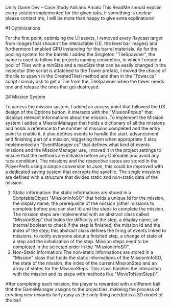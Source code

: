 Unity Game Dev – Case Study Adriano Amato
This ReadMe should explain every solution implemented for the given taks, if something is 
unclear please contact me, I will be more than happy to give extra explinations!

#1 Optimizations

For the first point, optimizing the UI assets, I removed every Raycast target from Images that shoudn't be interactable (I.E. the level bar images) and furthermore 
I enabled GPU instancing for the barrel materials.
As for the pooling system for the barrels I added the Singleton "TileSpawner", the name is used to follow the projects naming convention, in which I create a pool of Tiles
with a minSize and a maxSize that can be easily changed in the inspector (the script is attatched to the Tower prefab), I moved the choice of the tile to spawn in the 
CreatedTile() method and then in the "Tower.cs" script I simply ask to get a Tile from the TileSpawner when the tower needs one and release the ones that get destroyed.

2# Mission System

To access the mission system, I added an access point that followed the UX design of the Options button, it interacts with the "MissionPopup" that displays relevant
informations about the mission. To implement the Mission system I added a MissionManager that holds a dictionary of all the missions and holds a reference to the
number of missions completed and the entry point to enable it, it also defines events to handle the start, advancement and finishing part of a mission, triggering them
when appropriate (I also implemented an "EventManager.cs" that defines what kind of events missions and the MissionManager use, I moved it in the project settings to
ensure that the methods are initialize before any OnEnable and avoid any race condition). The missions and the respective states are stored in the PlayerPrefs using a 
simple conversion to Json, this could be improved with a dedicated saving system that encrypts the savefile.
The single missions are defined with a structure that divides static and non-static data of the mission:
1. Static information: the static informations are stored in a ScriptableObject "MissionInfoSO" that holds a unique Id for the mission, the display name, the prerequisite 
of the mission (other missions to complete before you can start it) and the steps to complete the mission. The mission steps are implemented with an abstract class called "MissionStep" that holds 
the difficulty of the step, a display name, an internal boolean to check if the step is finished, the mission Id and the index of the step; this abstract class defines the firing of events linked
to missions, to notify everyone about a finished step, a change of state of a step and the initialization of the step. Mission steps need to be completed in the selected order in the "MissionInfoSO".
2. Non-Static information: The non-static informations are stored in a "Mission" class that holds the static informations of the MissionInfoSO, the state of the mission, the index of the current 
MissionStep and an array of states for the MissionSteps. This class handles the interaction with the mission and its steps with methods like "MoveToNextStep()".

After completing each mission, the player is rewarded with a different ball that the GameManager assigns to the projectiles, makeing the process of creating new rewards fairly easy as the only thing needed is a 3D model of the ball
